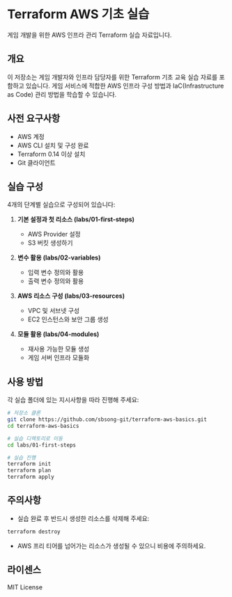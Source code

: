 # Terraform AWS 기초 실습

게임 개발을 위한 AWS 인프라 관리 Terraform 실습 자료입니다.

## 개요

이 저장소는 게임 개발자와 인프라 담당자를 위한 Terraform 기초 교육 실습 자료를 포함하고 있습니다. 
게임 서비스에 적합한 AWS 인프라 구성 방법과 IaC(Infrastructure as Code) 관리 방법을 학습할 수 있습니다.

## 사전 요구사항

- AWS 계정
- AWS CLI 설치 및 구성 완료
- Terraform 0.14 이상 설치
- Git 클라이언트

## 실습 구성

4개의 단계별 실습으로 구성되어 있습니다:

1. **기본 설정과 첫 리소스 (labs/01-first-steps)**
   - AWS Provider 설정
   - S3 버킷 생성하기

2. **변수 활용 (labs/02-variables)**
   - 입력 변수 정의와 활용
   - 출력 변수 정의와 활용

3. **AWS 리소스 구성 (labs/03-resources)**
   - VPC 및 서브넷 구성
   - EC2 인스턴스와 보안 그룹 생성

4. **모듈 활용 (labs/04-modules)**
   - 재사용 가능한 모듈 생성
   - 게임 서버 인프라 모듈화

## 사용 방법

각 실습 폴더에 있는 지시사항을 따라 진행해 주세요:

```bash
# 저장소 클론
git clone https://github.com/sbsong-git/terraform-aws-basics.git
cd terraform-aws-basics

# 실습 디렉토리로 이동
cd labs/01-first-steps

# 실습 진행
terraform init
terraform plan
terraform apply
```

## 주의사항

- 실습 완료 후 반드시 생성한 리소스를 삭제해 주세요:
```bash
terraform destroy
```
- AWS 프리 티어를 넘어가는 리소스가 생성될 수 있으니 비용에 주의하세요.

## 라이센스

MIT License
